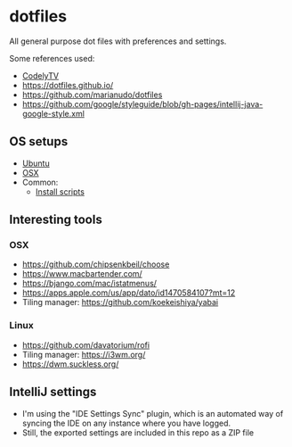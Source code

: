 # dotfiles
All general purpose dot files with preferences and settings.

Some references used:

* [CodelyTV](https://github.com/CodelyTV/dotfiles)
* https://dotfiles.github.io/
* https://github.com/marianudo/dotfiles
* https://github.com/google/styleguide/blob/gh-pages/intellij-java-google-style.xml

## OS setups
* [Ubuntu](./install_ubuntu_apps.sh)
* [OSX](./install_osx_apps.sh)
* Common: 
  * [Install scripts](./install_scripts.sh)

## Interesting tools
### OSX
* https://github.com/chipsenkbeil/choose
* https://www.macbartender.com/
* https://bjango.com/mac/istatmenus/
* https://apps.apple.com/us/app/dato/id1470584107?mt=12
* Tiling manager: https://github.com/koekeishiya/yabai


### Linux
* https://github.com/davatorium/rofi
* Tiling manager: https://i3wm.org/
* https://dwm.suckless.org/

## IntelliJ settings
* I'm using the "IDE Settings Sync" plugin, which is an automated way of syncing the IDE on any instance where you have logged.
* Still, the exported settings are included in this repo as a ZIP file

